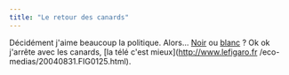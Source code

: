 ```yaml
---
title: "Le retour des canards"
---
```


Décidément j'aime beaucoup la politique. Alors...
[Noir](http://libe.fr/page.php?Article=235020) ou
[blanc](http://www.lemonde.fr/web/article/0,1-0@2-3234,36-377236,0.html) ? Ok
ok j'arrête avec les canards, [la télé c'est mieux](http://www.lefigaro.fr
/eco-medias/20040831.FIG0125.html).

